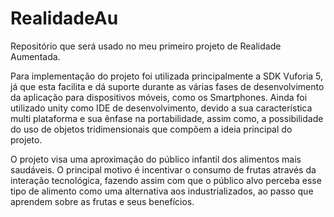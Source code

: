 # RealidadeAu
Repositório que será usado no meu primeiro projeto de Realidade Aumentada.

Para implementação do projeto foi utilizada principalmente a SDK Vuforia 5, já que esta facilita e dá suporte durante as várias fases de desenvolvimento da aplicação para dispositivos móveis, como os Smartphones. Ainda foi utilizado unity como IDE de desenvolvimento, devido a sua característica multi plataforma e sua ênfase na portabilidade, assim como, a possibilidade do uso de objetos tridimensionais que compõem a ideia principal do projeto.

O projeto visa uma aproximação do público infantil dos alimentos mais saudáveis. O principal motivo é incentivar o consumo de frutas através da interação tecnológica, fazendo assim com que o público alvo perceba esse tipo de alimento como uma alternativa aos industrializados, ao passo que aprendem sobre as frutas e seus benefícios.

